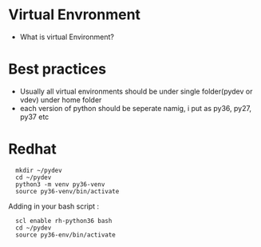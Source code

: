 # Virtual Envronment 
- What is virtual Environment? 

# Best practices 
- Usually all virtual environments should be under single folder(pydev or vdev) under home folder
- each version of python should be seperate namig, i put as py36, py27, py37 etc

# Redhat 

      mkdir ~/pydev
      cd ~/pydev
      python3 -m venv py36-venv
      source py36-venv/bin/activate

Adding in your bash script : 

      scl enable rh-python36 bash
      cd ~/pydev
      source py36-env/bin/activate
